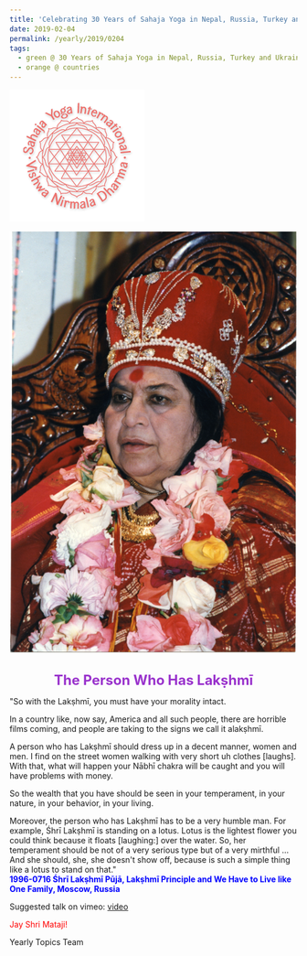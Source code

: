 ```yaml
---
title: 'Celebrating 30 Years of Sahaja Yoga in Nepal, Russia, Turkey and Ukraine, Post 3'
date: 2019-02-04
permalink: /yearly/2019/0204
tags:
  - green @ 30 Years of Sahaja Yoga in Nepal, Russia, Turkey and Ukraine
  - orange @ countries
---
```


![PICTURE 9](/images/image9.png)

<div style="text-align: center"><img src="/images/image22.png" /></div>

<br>
<p style="color:DarkOrchid; text-align:center">
<font size="+2"><b>The Person Who Has Lakṣhmī</b><br></font>
</p>

<p>
"So with the Lakṣhmī, you must have your morality intact.<br>

In a country like, now say, America and all such people, there are horrible films coming, and people are taking to the signs we call it alakṣhmī.<br>

A person who has Lakṣhmī should dress up in a decent manner, women and men. I find on the street women walking with very short uh clothes [laughs]. With that, what will happen your Nābhī chakra will be caught and you will have problems with money.<br>

So the wealth that you have should be seen in your temperament, in your nature, in your behavior, in your living.<br>

Moreover, the person who has Lakṣhmī has to be a very humble man. For example, Śhrī Lakṣhmī is standing on a lotus. Lotus is the lightest flower you could think because it floats [laughing:] over the water. So, her temperament should be not of a very serious type but of a very mirthful ... And she should, she, she doesn't show off, because is such a simple thing like a lotus to stand on that."<br>
<font color="blue"><b>1996-0716 Śhrī Lakṣhmī Pūjā, Lakṣhmī Principle and We Have to Live like One Family, Moscow, Russia</b></font><br>
</p>

Suggested talk on vimeo: <a href="https://vimeo.com/25070516"> video</a>

<p style="color:red;">Jay Shri Mataji!<br></p>

Yearly Topics Team